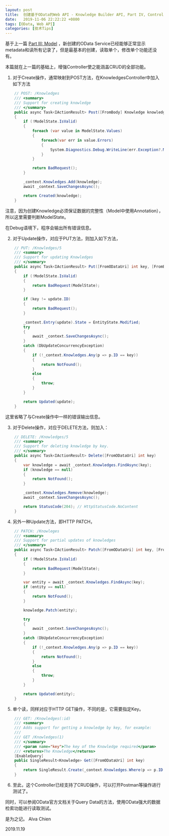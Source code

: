 ```yaml
---
layout: post
title:  创建基于OData的Web API - Knowledge Builder API, Part IV, Controller
date:   2019-11-06 22:22:22 +0800
tags: [OData, Web API]
categories: [技术Tips]
---
```


基于上一篇 [Part III:  Model]() 
，新创建的OData Service已经能够正常显示metadata和读所有记录了，但是最基本的创建，读取单个，修改单个功能还没有。


本篇就在上一篇的基础上，增强Controller使之能涵盖CRUD的全部功能。


1. 对于Create操作，通常映射到POST方法，在KnowledgesController中加入如下方法
```C#
    // POST: /Knowledges
    /// <summary>
    /// Support for creating knowledge
    /// </summary>
    public async Task<IActionResult> Post([FromBody] Knowledge knowledge)
    {
        if (!ModelState.IsValid)
        {
            foreach (var value in ModelState.Values)
            {
                foreach(var err in value.Errors) 
                {
                    System.Diagnostics.Debug.WriteLine(err.Exception?.Message);
                }
            }

            return BadRequest();
        }

        _context.Knowledges.Add(knowledge);
        await _context.SaveChangesAsync();

        return Created(knowledge);
    }
```

注意，因为创建Knowledge必须保证数据的完整性（Model中使用Annotation），所以这里需要判断ModelState。

在Debug语境下，程序会输出所有错误信息。
 

2. 对于Update操作，对应于PUT方法，则加入如下方法，
```C#
    // PUT: /Knowledges/5
    /// <summary>
    /// Support for updating Knowledges
    /// </summary>
    public async Task<IActionResult> Put([FromODataUri] int key, [FromBody] Knowledge update)
    {
        if (!ModelState.IsValid)
        {
            return BadRequest(ModelState);
        }

        if (key != update.ID)
        {
            return BadRequest();
        }

        _context.Entry(update).State = EntityState.Modified;
        try
        {
            await _context.SaveChangesAsync();
        }
        catch (DbUpdateConcurrencyException)
        {
            if (!_context.Knowledges.Any(p => p.ID == key))
            {
                return NotFound();
            }
            else
            {
                throw;
            }
        }

        return Updated(update);
    }
```

这里省略了与Create操作中一样的错误输出信息。
 

3. 对于Delete操作，对应于DELETE方法，则加入：
```C#
    // DELETE: /Knowledges/5
    /// <summary>
    /// Support for deleting knowledge by key.
    /// </summary>
    public async Task<IActionResult> Delete([FromODataUri] int key)
    {
        var knowledge = await _context.Knowledges.FindAsync(key);
        if (knowledge == null)
        {
            return NotFound();
        }

        _context.Knowledges.Remove(knowledge);
        await _context.SaveChangesAsync();

        return StatusCode(204); // HttpStatusCode.NoContent
    }
```

4. 另外一种Update方法，即HTTP PATCH，
```C#
    // PATCH: /Knowleges
    /// <summary>
    /// Support for partial updates of knowledges
    /// </summary>
    public async Task<IActionResult> Patch([FromODataUri] int key, [FromBody] Delta<Knowledge> knowledge)
    {
        if (!ModelState.IsValid)
        {
            return BadRequest(ModelState);
        }

        var entity = await _context.Knowledges.FindAsync(key);
        if (entity == null)
        {
            return NotFound();
        }

        knowledge.Patch(entity);

        try
        {
            await _context.SaveChangesAsync();
        }
        catch (DbUpdateConcurrencyException)
        {
            if (!_context.Knowledges.Any(p => p.ID == key))
            {
                return NotFound();
            }
            else
            {
                throw;
            }
        }

        return Updated(entity);
    }
```

5. 单个读，同样对应于HTTP GET操作，不同的是，它需要指定Key。
```C#
    /// GET: /Knowledges(:id)
    /// <summary>
    /// Adds support for getting a knowledge by key, for example:
    /// 
    /// GET /Knowledges(1)
    /// </summary>
    /// <param name="key">The key of the Knowledge required</param>
    /// <returns>The Knowledge</returns>
    [EnableQuery]
    public SingleResult<Knowledge> Get([FromODataUri] int key)
    {
        return SingleResult.Create(_context.Knowledges.Where(p => p.ID == key));
    }
```

6. 至此，这个Controller已经支持了CRUD操作，可以打开Postman等操作进行测试了。

同时，可以参阅OData官方文档关于Query Data的方法，使用OData强大的数据检索功能进行读取测试。

 

是为之记。
Alva Chien

2019.11.19


